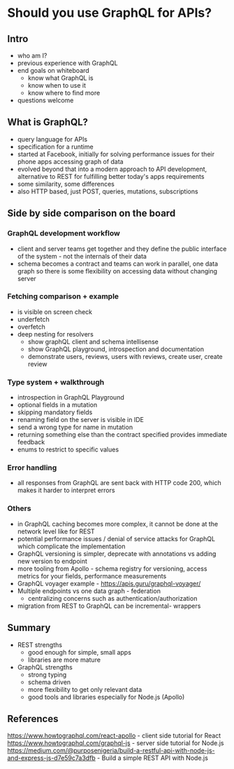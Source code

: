 # Should you use GraphQL for APIs?

## Intro
- who am I?
- previous experience with GraphQL
- end goals on whiteboard
    - know what GraphQL is
    - know when to use it
    - know where to find more
- questions welcome
## What is GraphQL?
- query language for APIs
- specification for a runtime
- started at Facebook, initially for solving performance issues for their phone apps accessing graph of data 
- evolved beyond that into a modern approach to API development, alternative to REST for fulfilling better today's apps requirements
- some similarity, some differences
- also HTTP based, just POST, queries, mutations, subscriptions

## Side by side comparison on the board

### GraphQL development workflow
- client and server teams get together and they define the public interface of the system - not the internals of their data
- schema becomes a contract and teams can work in parallel, one data graph so there is some flexibility on accessing data without changing server
### Fetching comparison + example
- is visible on screen check
- underfetch
- overfetch
- deep nesting for resolvers
    - show graphQL client and schema intellisense
    - show GraphQL playground, introspection and documentation
    - demonstrate users, reviews, users with reviews, create user, create review
### Type system + walkthrough
- introspection in GraphQL Playground
- optional fields in a mutation
- skipping mandatory fields
- renaming field on the server is visible in IDE
- send a wrong type for name in mutation
- returning something else than the contract specified provides immediate feedback
- enums to restrict to specific values
### Error handling
- all responses from GraphQL are sent back with HTTP code 200, which makes it harder to interpret errors
### Others
- in GraphQL caching becomes more complex, it cannot be done at the network level like for REST 
- potential performance issues / denial of service attacks for GraphQL which complicate the implementation 
- GraphQL versioning is simpler, deprecate with annotations vs adding new version to endpoint
- more tooling from Apollo - schema registry for versioning, access metrics for your fields, performance measurements
- GraphQL voyager example - https://apis.guru/graphql-voyager/ 
- Multiple endpoints vs one data graph - federation
    - centralizing concerns such as authentication/authorization
- migration from REST to GraphQL can be incremental- wrappers

## Summary
- REST strengths
    - good enough for simple, small apps
    - libraries are more mature
- GraphQL strengths
    - strong typing 
    - schema driven
    - more flexibility to get only relevant data
    - good tools and libraries especially for Node.js (Apollo)

## References
https://www.howtographql.com/react-apollo - client side tutorial for React
https://www.howtographql.com/graphql-js - server side tutorial for Node.js
https://medium.com/@purposenigeria/build-a-restful-api-with-node-js-and-express-js-d7e59c7a3dfb - Build a simple REST API with Node.js


